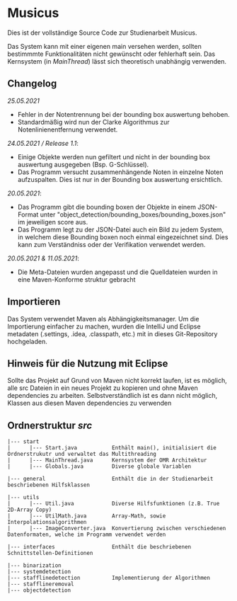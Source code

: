 # Musicus

Dies ist der vollständige Source Code zur Studienarbeit Musicus.

Das System kann mit einer eigenen main versehen werden, sollten bestimmmte Funktionalitäten nicht gewünscht oder fehlerhaft sein.
Das Kernsystem (in *MainThread*) lässt sich theoretisch unabhängig verwenden.

## Changelog

*25.05.2021*
- Fehler in der Notentrennung bei der bounding box auswertung behoben.
- Standardmäßig wird nun der Clarke Algorithmus zur Notenlinienentfernung verwendet.

*24.05.2021 / Release 1.1*:
- Einige Objekte werden nun gefiltert und nicht in der bounding box auswertung ausgegeben (Bsp. G-Schlüssel).
- Das Programm versucht zusammenhängende Noten in einzelne Noten aufzuspalten. Dies ist nur in der Bounding box auswertung ersichtlich.

*20.05.2021*:
- Das Programm gibt die bounding boxen der Objekte in einem JSON-Format unter "object_detection/bounding_boxes/bounding_boxes.json" im jeweiligen score aus.
- Das Programm legt zu der JSON-Datei auch ein Bild zu jedem System, in welchem diese Bounding boxen noch einmal eingezeichnet sind. Dies kann zum  Verständniss oder der Verifikation verwendet werden.

*20.05.2021 & 11.05.2021*:
- Die Meta-Dateien wurden angepasst und die Quelldateien wurden in eine Maven-Konforme struktur gebracht 

## Importieren

Das System verwendet Maven als Abhängigkeitsmanager. Um die Importierung einfacher zu machen, wurden die IntelliJ und Eclipse metadaten (.settings, .idea, .classpath, etc.) mit in dieses Git-Repository hochgeladen.

## Hinweis für die Nutzung mit Eclipse

Sollte das Projekt auf Grund von Maven nicht korrekt laufen, ist es möglich, alle src Dateien in ein neues Projekt zu kopieren und ohne Maven dependencies zu arbeiten. Selbstverständlich ist es dann nicht möglich, Klassen aus diesen Maven dependencies zu verwenden

## Ordnerstruktur *src*
```
|--- start
|      |--- Start.java           Enthält main(), initialisiert die Ordnerstrukutr und verwaltet das Multithreading
|      |--- MainThread.java      Kernsystem der OMR Architektur
|      |--- Globals.java         Diverse globale Variablen

|--- general                     Enthält die in der Studienarbeit beschriebenen Hilfsklassen

|--- utils
|      |--- Util.java            Diverse Hilfsfunktionen (z.B. True 2D-Array Copy)
|      |--- UtilMath.java        Array-Math, sowie Interpolationsalgorithmen
|      |--- ImageConverter.java  Konvertierung zwischen verschiedenen Datenformaten, welche im Programm verwendet werden

|--- interfaces                  Enthält die beschriebenen Schnittstellen-Definitionen

|--- binarization
|--- systemdetection
|--- stafflinedetection          Implementierung der Algorithmen
|--- stafflineremoval
|--- objectdetection
```
